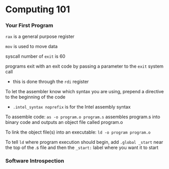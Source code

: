 # Computing 101 

### Your First Program

```rax``` is a general purpose register 

```mov``` is used to move data 

syscall number of ```exit``` is 60

programs exit with an exit code by passing a parameter to the ```exit``` system call 

- this is done through the ```rdi``` register

To let the assembler know which syntax you are using, prepend a directive to the beginning of the code

- ```.intel_syntax noprefix``` is for the Intel assembly syntax

To assemble code: ```as -o program.o program.s``` assembles program.s into binary code and outputs an object file called program.o 

To link the object file(s) into an executable: ```ld -o program program.o```

To tell ```ld``` where program execution should begin, add ```.global _start``` near the top of the .s file  and then the ```_start:``` label where you want it to start

### Software Introspection

 
